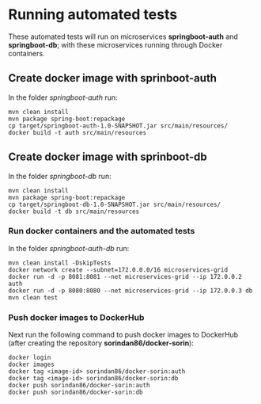 # Running automated tests

These automated tests will run on microservices **springboot-auth** and **springboot-db**; with these microservices running through Docker containers.

## Create docker image with sprinboot-auth

In the folder *springboot-auth* run:
```shell script
mvn clean install
mvn package spring-boot:repackage
cp target/springboot-auth-1.0-SNAPSHOT.jar src/main/resources/
docker build -t auth src/main/resources
```

## Create docker image with sprinboot-db

In the folder *springboot-db* run:
```shell script
mvn clean install
mvn package spring-boot:repackage
cp target/springboot-db-1.0-SNAPSHOT.jar src/main/resources/
docker build -t db src/main/resources
```

### Run docker containers and the automated tests

In the folder *springboot-auth-db* run:
```shell script
mvn clean install -DskipTests
docker network create --subnet=172.0.0.0/16 microservices-grid
docker run -d -p 8081:8081 --net microservices-grid --ip 172.0.0.2 auth
docker run -d -p 8080:8080 --net microservices-grid --ip 172.0.0.3 db
mvn clean test
```

### Push docker images to DockerHub

Next run the following command to push docker images to DockerHub (after creating the repository **sorindan86/docker-sorin**):
```shell script
docker login
docker images
docker tag <image-id> sorindan86/docker-sorin:auth
docker tag <image-id> sorindan86/docker-sorin:db
docker push sorindan86/docker-sorin:auth
docker push sorindan86/docker-sorin:db
```